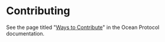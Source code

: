<!--
Copyright 2023 Ocean Protocol Foundation
SPDX-License-Identifier: Apache-2.0
-->
# Contributing

See the page titled "[Ways to Contribute](https://docs.oceanprotocol.com/concepts/contributing/)" in the Ocean Protocol documentation.
